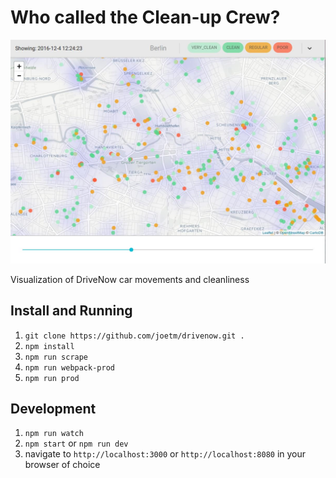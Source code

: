 # Who called the Clean-up Crew?

![Screenshot](https://raw.githubusercontent.com/joetm/drivenow/master/screenshot.jpg "Screenshot")

Visualization of DriveNow car movements and cleanliness

## Install and Running

1. `git clone https://github.com/joetm/drivenow.git .`
2. `npm install`
3. `npm run scrape`
4. `npm run webpack-prod`
5. `npm run prod`

## Development

1. `npm run watch`
2. `npm start` or `npm run dev`
3. navigate to `http://localhost:3000` or `http://localhost:8080` in your browser of choice

